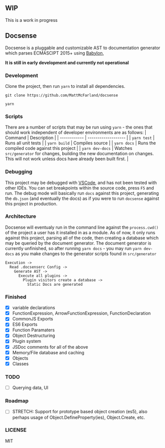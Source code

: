 ## WIP

This is a work in progress

## Docsense

Docsense is a pluggable and customizable AST to documentation generator which
parses ECMASCIPT 2015+ using
[Babylon](https://github.com/babel/babel/tree/master/packages/babylon),

**It is still in early development and currently not operational**

### Development

Clone the project, then run `yarn` to install all dependencies.

```
git clone https://github.com/MattMcFarland/docsense
```

```
yarn
```

### Scripts

There are a number of scripts that may be run using `yarn` - the ones that
should work independent of developer environments are as follows:
| Command      | Description |
| ------------ | ------------------- |
| `yarn test`  | Runs all unit tests |
| `yarn build` | Compiles source |
| `yarn docs`  | Runs the compiled code against this project |
| `yarn dev-docs` | Watches `src/generator` for changes, building the new documentation on changes. This will not work unless docs have already been built first. |

### Debugging

This project may be debugged with [VSCode](https://code.visualstudio.com/), and has not been tested with other
IDEs.  You can set breakpoints within the source code, press `F5` and run.  The debug mode will basically run `docs` against this project, generating the `db.json` (and eventually the docs) as if you were to run `docsense` against this project in production.

### Architecture
Docsense will eventualy run in the command line against the `process.cwd()` of the project a user has it installed in as a module.  As of now, it only runs against this project, parsing all of the code, then creating a database which may be queried by the document generator.  The document generator is currently unfinished, so after running `yarn docs` - you may run `yarn dev-docs` as you make changes to the generator scripts found in `src/generator`

```
Execution ->
  Read .docsenserc Config ->
    Generate AST ->
      Execute all plugins ->
        Plugin visitors create a database ->
          Static Docs are generated
```

### Finished

* [x] variable declarations
* [x] FunctionExpression, ArrowFunctionExpression, FunctionDeclaration
* [x] CommonJS Exports
* [x] ES6 Exports
* [x] Function Paramaters
* [x] Object Destructuring
* [x] Plugin system
* [x] JSDoc comments for all of the above
* [x] Memory/File database and caching
* [x] Objects
* [x] Classes

### TODO

* [ ] Querying data, UI

### Roadmap

* [ ] STRETCH: Support for prototype based object creation (es5), also perhaps
      usage of Object.DefineProperty(ies), Object.Create, etc.

### LICENSE

MIT
